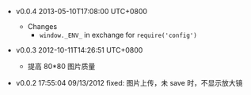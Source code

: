 * v0.0.4 2013-05-10T17:08:00 UTC+0800
  - Changes
    * `window._ENV_` in exchange for `require('config')`

* v0.0.3 2012-10-11T14:26:51 UTC+0800
  + 提高 80*80 图片质量

* v0.0.2 17:55:04 09/13/2012
  fixed: 图片上传，未 save 时，不显示放大镜
